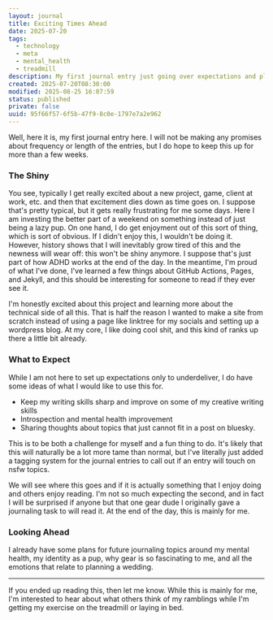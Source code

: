 ```yaml
---
layout: journal
title: Exciting Times Ahead
date: 2025-07-20
tags:
  - technology
  - meta
  - mental_health
  - treadmill
description: My first journal entry just going over expectations and plans.
created: 2025-07-20T08:30:00
modified: 2025-08-25 16:07:59
status: published
private: false
uuid: 95f66f57-6f5b-47f9-8c0e-1797e7a2e962
---
```

Well, here it is, my first journal entry here.  I will not be making any promises about frequency or length of the entries, but I do hope to keep this up for more than a few weeks.
### The Shiny
You see, typically I get really excited about a new project, game, client at work, etc. and then that excitement dies down as time goes on.  I suppose that's pretty typical, but it gets really frustrating for me some days.  Here I am investing the better part of a weekend on something instead of just being a lazy pup.  On one hand, I do get enjoyment out of this sort of thing, which is sort of obvious.  If I didn't enjoy this, I wouldn't be doing it.  However, history shows that I will inevitably grow tired of this and the newness will wear off: this won't be shiny anymore.  I suppose that's just part of how ADHD works at the end of the day.  In the meantime, I'm proud of what I've done, I've learned a few things about GitHub Actions, Pages, and Jekyll, and this should be interesting for someone to read if they ever see it.

I'm honestly excited about this project and learning more about the technical side of all this.  That is half the reason I wanted to make a site from scratch instead of using a page like linktree for my socials and setting up a wordpress blog.  At my core, I like doing cool shit, and this kind of ranks up there a little bit already.
### What to Expect
While I am not here to set up expectations only to underdeliver, I do have some ideas of what I would like to use this for.
- Keep my writing skills sharp and improve on some of my creative writing skills
- Introspection and mental health improvement
- Sharing thoughts about topics that just cannot fit in a post on bluesky.

This is to be both a challenge for myself and a fun thing to do.  It's likely that this will naturally be a lot more tame than normal, but I've literally just added a tagging system for the journal entries to call out if an entry will touch on nsfw topics.

We will see where this goes and if it is actually something that I enjoy doing and others enjoy reading.  I'm not so much expecting the second, and in fact I will be surprised if anyone but that one gear dude I originally gave a journaling task to will read it.  At the end of the day, this is mainly for me.
### Looking Ahead
I already have some plans for future journaling topics around my mental health, my identity as a pup, why gear is so fascinating to me, and all the emotions that relate to planning a wedding.

---

If you ended up reading this, then let me know.  While this is mainly for me, I'm interested to hear about what others think of my ramblings while I'm getting my exercise on the treadmill or laying in bed.